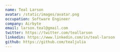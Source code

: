 ```yaml
---
name: Teal Larson
avatar: /static/images/avatar.png
occupation: Software Engineer
company: Airbyte
email: larson.teal@gmail.com
twitter: https://twitter.com/teallarson
linkedin: https://www.linkedin.com/in/teal-larson
github: https://github.com/tealjulia
---
```

